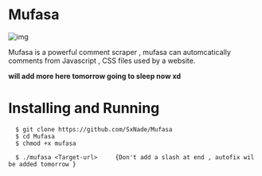 # Mufasa

![img](https://i.pinimg.com/236x/a1/d2/e7/a1d2e7c66238d066ef4623b0695cd596.jpg)

Mufasa is a powerful comment scraper , mufasa can automcatically comments from Javascript , CSS files used by a website.

**will add more here tomorrow going to sleep now xd**


# Installing and Running 

      $ git clone https://github.com/SxNade/Mufasa
      $ cd Mufasa
      $ chmod +x mufasa
      
      $ ./mufasa <Target-url>     {Don't add a slash at end , autofix wil be added tomorrow }

